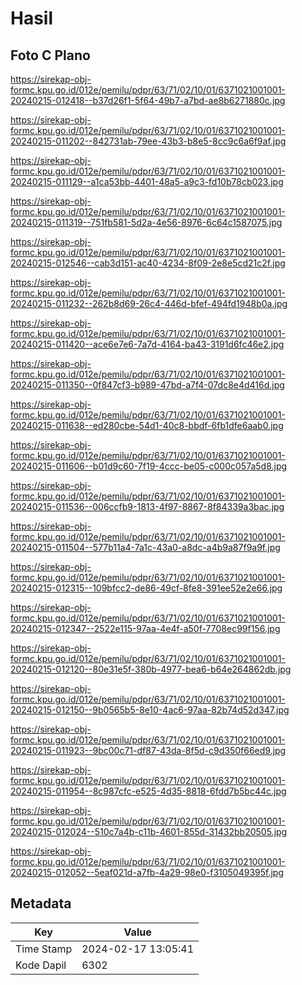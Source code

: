 # Hasil

## Foto C Plano

https://sirekap-obj-formc.kpu.go.id/012e/pemilu/pdpr/63/71/02/10/01/6371021001001-20240215-012418--b37d26f1-5f64-49b7-a7bd-ae8b6271880c.jpg

https://sirekap-obj-formc.kpu.go.id/012e/pemilu/pdpr/63/71/02/10/01/6371021001001-20240215-011202--842731ab-79ee-43b3-b8e5-8cc9c6a6f9af.jpg

https://sirekap-obj-formc.kpu.go.id/012e/pemilu/pdpr/63/71/02/10/01/6371021001001-20240215-011129--a1ca53bb-4401-48a5-a9c3-fd10b78cb023.jpg

https://sirekap-obj-formc.kpu.go.id/012e/pemilu/pdpr/63/71/02/10/01/6371021001001-20240215-011319--751fb581-5d2a-4e56-8976-6c64c1587075.jpg

https://sirekap-obj-formc.kpu.go.id/012e/pemilu/pdpr/63/71/02/10/01/6371021001001-20240215-012546--cab3d151-ac40-4234-8f09-2e8e5cd21c2f.jpg

https://sirekap-obj-formc.kpu.go.id/012e/pemilu/pdpr/63/71/02/10/01/6371021001001-20240215-011232--262b8d69-26c4-446d-bfef-494fd1948b0a.jpg

https://sirekap-obj-formc.kpu.go.id/012e/pemilu/pdpr/63/71/02/10/01/6371021001001-20240215-011420--ace6e7e6-7a7d-4164-ba43-3191d6fc46e2.jpg

https://sirekap-obj-formc.kpu.go.id/012e/pemilu/pdpr/63/71/02/10/01/6371021001001-20240215-011350--0f847cf3-b989-47bd-a7f4-07dc8e4d416d.jpg

https://sirekap-obj-formc.kpu.go.id/012e/pemilu/pdpr/63/71/02/10/01/6371021001001-20240215-011638--ed280cbe-54d1-40c8-bbdf-6fb1dfe6aab0.jpg

https://sirekap-obj-formc.kpu.go.id/012e/pemilu/pdpr/63/71/02/10/01/6371021001001-20240215-011606--b01d9c60-7f19-4ccc-be05-c000c057a5d8.jpg

https://sirekap-obj-formc.kpu.go.id/012e/pemilu/pdpr/63/71/02/10/01/6371021001001-20240215-011536--006ccfb9-1813-4f97-8867-8f84339a3bac.jpg

https://sirekap-obj-formc.kpu.go.id/012e/pemilu/pdpr/63/71/02/10/01/6371021001001-20240215-011504--577b11a4-7a1c-43a0-a8dc-a4b9a87f9a9f.jpg

https://sirekap-obj-formc.kpu.go.id/012e/pemilu/pdpr/63/71/02/10/01/6371021001001-20240215-012315--109bfcc2-de86-49cf-8fe8-391ee52e2e66.jpg

https://sirekap-obj-formc.kpu.go.id/012e/pemilu/pdpr/63/71/02/10/01/6371021001001-20240215-012347--2522e115-97aa-4e4f-a50f-7708ec99f156.jpg

https://sirekap-obj-formc.kpu.go.id/012e/pemilu/pdpr/63/71/02/10/01/6371021001001-20240215-012120--80e31e5f-380b-4977-bea6-b64e264862db.jpg

https://sirekap-obj-formc.kpu.go.id/012e/pemilu/pdpr/63/71/02/10/01/6371021001001-20240215-012150--9b0565b5-8e10-4ac6-97aa-82b74d52d347.jpg

https://sirekap-obj-formc.kpu.go.id/012e/pemilu/pdpr/63/71/02/10/01/6371021001001-20240215-011923--9bc00c71-df87-43da-8f5d-c9d350f66ed9.jpg

https://sirekap-obj-formc.kpu.go.id/012e/pemilu/pdpr/63/71/02/10/01/6371021001001-20240215-011954--8c987cfc-e525-4d35-8818-6fdd7b5bc44c.jpg

https://sirekap-obj-formc.kpu.go.id/012e/pemilu/pdpr/63/71/02/10/01/6371021001001-20240215-012024--510c7a4b-c11b-4601-855d-31432bb20505.jpg

https://sirekap-obj-formc.kpu.go.id/012e/pemilu/pdpr/63/71/02/10/01/6371021001001-20240215-012052--5eaf021d-a7fb-4a29-98e0-f3105049395f.jpg


## Metadata

| Key        | Value               |
| ---------- | ------------------- |
| Time Stamp | 2024-02-17 13:05:41 |
| Kode Dapil | 6302                |



